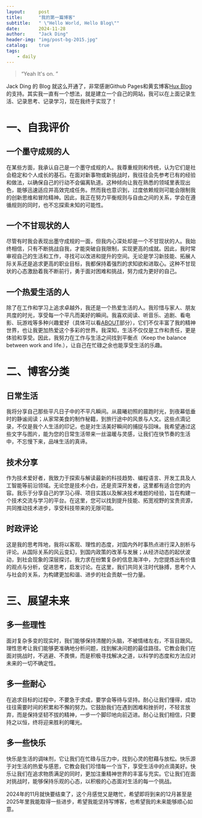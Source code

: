 ```yaml
---
layout:     post
title:      "我的第一篇博客"
subtitle:   " \"Hello World, Hello Blog\""
date:       2024-11-28
author:     "Jack Ding"
header-img: "img/post-bg-2015.jpg"
catalog:	true
tags:
    - daily
---
```


> “Yeah It's on. ”

Jack Ding 的 Blog 就这么开通了，非常感谢Github Pages和黄玄博客[Hux Blog](https://huangxuan.me)的支持。其实我一直有一个想法，就是建立一个自己的网站，我可以在上面记录生活、记录思考、记录学习，现在我终于实现了！

# 一、自我评价

## 一个墨守成规的人

在某些方面，我承认自己是一个墨守成规的人。我尊重规则和传统，认为它们是社会稳定和个人成长的基石。在面对新事物或新挑战时，我往往会先参考已有的经验和做法，以确保自己的行动不会偏离轨道。这种倾向让我在熟悉的领域里表现出色，能够迅速适应并高效完成任务。然而我也意识到，过度依赖规则可能会限制我的创新思维和冒险精神。因此，我正在努力平衡规则与自由之间的关系，学会在遵循规则的同时，也不忘探索未知的可能性。

## 一个不甘现状的人

尽管有时我会表现出墨守成规的一面，但我内心深处却是一个不甘现状的人。我始终相信，只有不断挑战自我，才能突破自我限制，实现更高的成就。因此，我时常审视自己的生活和工作，寻找可以改进和提升的空间。无论是学习新技能、拓展人际关系还是追求更高的职业目标，我都保持着强烈的求知欲和进取心。这种不甘现状的心态激励着我不断前行，勇于面对困难和挑战，努力成为更好的自己。

## 一个热爱生活的人

除了在工作和学习上追求卓越外，我还是一个热爱生活的人。我珍惜与家人、朋友共度的时光，享受每一个平凡而美好的瞬间。我喜欢阅读、听音乐、追剧、看电影、玩游戏等多种兴趣爱好（具体可以看[ABOUT](https://jackding231.github.io/about/)部分），它们不仅丰富了我的精神世界，也让我更加热爱这个多彩的世界。我深知，生活不仅仅是工作和责任，更是体验和享受。因此，我努力在工作与生活之间找到平衡点（Keep the balance between work and life.），让自己在忙碌之余也能享受生活的乐趣。

# 二、博客分类

## 日常生活

我将分享自己那些平凡日子中的不平凡瞬间。从晨曦初照的晨跑时光，到夜幕低垂时的静谧阅读；从家常美食的制作秘籍，到旅行途中的风景与人文。这些点滴记录，不仅是我个人生活的印记，也是对生活美好瞬间的捕捉与回味。我希望通过这些文字与图片，能为您的日常生活带来一丝温暖与灵感，让我们在快节奏的生活中，不忘慢下来，品味生活的真谛。

## 技术分享

作为技术爱好者，我致力于探索与解读最新的科技趋势、编程语言、开发工具及人工智能等前沿领域。无论您是技术小白，还是资深开发者，这里都有适合您的内容。我乐于分享自己的学习心得、项目实践以及解决技术难题的经验，旨在构建一个技术交流与学习的平台。在这里，您可以找到提升技能、拓宽视野的宝贵资源，共同推动技术进步，享受科技带来的无限可能。

## 时政评论

这是我的思考阵地，我将以客观、理性的态度，对国内外时事热点进行深入剖析与评论。从国际关系的风云变幻，到国内政策的改革与发展；从经济动态的起伏波动，到社会现象的深层探讨。我力求在纷繁复杂的信息海洋中，为您提炼出有价值的观点与分析，促进思考，启发讨论。在这里，我们共同关注时代脉搏，思考个人与社会的关系，为构建更加和谐、进步的社会贡献一份力量。

# 三、展望未来

## 多一些理性

面对复杂多变的现实时，我们能够保持清醒的头脑，不被情绪左右，不盲目跟风。理性思考让我们能够更准确地分析问题，找到解决问题的最佳路径。它教会我们在面对挑战时，不逃避、不畏惧，而是积极寻找解决之道，以科学的态度和方法应对未来的一切不确定性。

## 多一些耐心

在追求目标的过程中，不要急于求成，要学会等待与坚持。耐心让我们懂得，成功往往需要时间的积累和不懈的努力。它鼓励我们在遇到困难和挫折时，不轻言放弃，而是保持坚韧不拔的精神，一步一个脚印地向前迈进。耐心让我们相信，只要持之以恒，终将迎来胜利的曙光。

## 多一些快乐

快乐是生活的调味剂，它让我们在忙碌与压力中，找到心灵的慰藉与放松。快乐源于对生活的热爱与感恩，它教会我们珍惜每一个当下，享受生活中的点滴美好。快乐让我们在追求物质满足的同时，更加注重精神世界的丰富与充实。它让我们在面对挑战时，能够保持乐观的心态，以积极的心态面对生活的每一个挑战。

2024年的11月就快要结束了，这个月感觉又是瞎忙，希望即将到来的12月甚至是2025年里我能取得一些进步，希望我能坚持写博客，也希望我的未来能够顺心如意。



